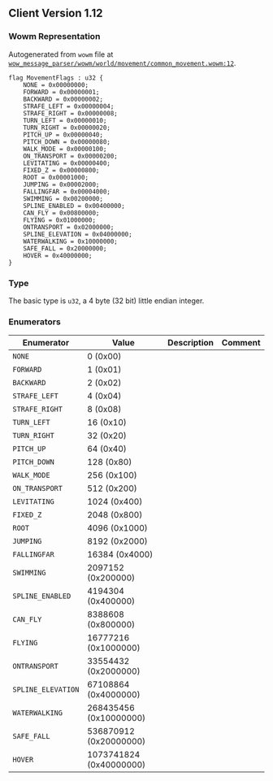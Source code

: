 ## Client Version 1.12

### Wowm Representation

Autogenerated from `wowm` file at [`wow_message_parser/wowm/world/movement/common_movement.wowm:12`](https://github.com/gtker/wow_messages/tree/main/wow_message_parser/wowm/world/movement/common_movement.wowm#L12).

```rust,ignore
flag MovementFlags : u32 {
    NONE = 0x00000000;
    FORWARD = 0x00000001;
    BACKWARD = 0x00000002;
    STRAFE_LEFT = 0x00000004;
    STRAFE_RIGHT = 0x00000008;
    TURN_LEFT = 0x00000010;
    TURN_RIGHT = 0x00000020;
    PITCH_UP = 0x00000040;
    PITCH_DOWN = 0x00000080;
    WALK_MODE = 0x00000100;
    ON_TRANSPORT = 0x00000200;
    LEVITATING = 0x00000400;
    FIXED_Z = 0x00000800;
    ROOT = 0x00001000;
    JUMPING = 0x00002000;
    FALLINGFAR = 0x00004000;
    SWIMMING = 0x00200000;
    SPLINE_ENABLED = 0x00400000;
    CAN_FLY = 0x00800000;
    FLYING = 0x01000000;
    ONTRANSPORT = 0x02000000;
    SPLINE_ELEVATION = 0x04000000;
    WATERWALKING = 0x10000000;
    SAFE_FALL = 0x20000000;
    HOVER = 0x40000000;
}
```
### Type
The basic type is `u32`, a 4 byte (32 bit) little endian integer.
### Enumerators
| Enumerator | Value  | Description | Comment |
| --------- | -------- | ----------- | ------- |
| `NONE` | 0 (0x00) |  |  |
| `FORWARD` | 1 (0x01) |  |  |
| `BACKWARD` | 2 (0x02) |  |  |
| `STRAFE_LEFT` | 4 (0x04) |  |  |
| `STRAFE_RIGHT` | 8 (0x08) |  |  |
| `TURN_LEFT` | 16 (0x10) |  |  |
| `TURN_RIGHT` | 32 (0x20) |  |  |
| `PITCH_UP` | 64 (0x40) |  |  |
| `PITCH_DOWN` | 128 (0x80) |  |  |
| `WALK_MODE` | 256 (0x100) |  |  |
| `ON_TRANSPORT` | 512 (0x200) |  |  |
| `LEVITATING` | 1024 (0x400) |  |  |
| `FIXED_Z` | 2048 (0x800) |  |  |
| `ROOT` | 4096 (0x1000) |  |  |
| `JUMPING` | 8192 (0x2000) |  |  |
| `FALLINGFAR` | 16384 (0x4000) |  |  |
| `SWIMMING` | 2097152 (0x200000) |  |  |
| `SPLINE_ENABLED` | 4194304 (0x400000) |  |  |
| `CAN_FLY` | 8388608 (0x800000) |  |  |
| `FLYING` | 16777216 (0x1000000) |  |  |
| `ONTRANSPORT` | 33554432 (0x2000000) |  |  |
| `SPLINE_ELEVATION` | 67108864 (0x4000000) |  |  |
| `WATERWALKING` | 268435456 (0x10000000) |  |  |
| `SAFE_FALL` | 536870912 (0x20000000) |  |  |
| `HOVER` | 1073741824 (0x40000000) |  |  |

